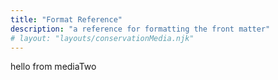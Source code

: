```yaml
---
title: "Format Reference"
description: "a reference for formatting the front matter"
# layout: "layouts/conservationMedia.njk"
---
```


hello from mediaTwo
